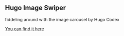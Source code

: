 ## Hugo Image Swiper
fiddeling around with the image carousel by Hugo Codex

[You can find it here](https://hugocodex.org/add-ons/slider-carousel/)
